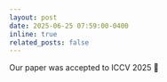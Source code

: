 ```yaml
---
layout: post
date: 2025-06-25 07:59:00-0400
inline: true
related_posts: false
---
```


Our paper was accepted to ICCV 2025 📝
